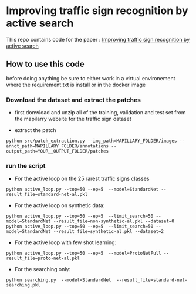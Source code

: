 # Improving traffic sign recognition by active search

This repo contains code for the paper : [Improving traffic sign recognition by active search](https://arxiv.org/abs/2111.14426)

## How to use this code 

before doing anything be sure to either work in a virtual environement where the requirement.txt is install or in the docker image

### Download the dataset and extract the patches

* first donwload and unzip all of the training, validation and test set from the mapilarry website for the traffic sign dataset

* extract the patch

```shell
python src/patch_extraction.py --img_path=MAPILLARY_FOLDER/images --annot_path=MAPILLARY_FOLDER/annotations --output_path=YOUR__OUTPUT_FOLDER/patches
```

### run the script


* For the active loop on the 25 rarest traffic signs classes
```shell
python active_loop.py --top=50 --ep=5  --model=StandardNet --result_file=standard-net-al.pkl
```

* For the active loop on synthetic data:
```shell
python active_loop.py --top=50 --ep=5  --limit_search=50 --model=StandardNet --result_file=non-synthetic-al.pkl --dataset=0
python active_loop.py --top=50 --ep=5  --limit_search=50 --model=StandardNet --result_file=synthetic-al.pkl --dataset=2
```

* For the active loop with few shot learning:
```shell
python active_loop.py --top=50 --ep=5  --model=ProtoNetFull --result_file=proto-net-al.pkl
```

* For the searching only:
```shell
python searching.py  --model=StandardNet  --result_file=standard-net-searching.pkl 
```


